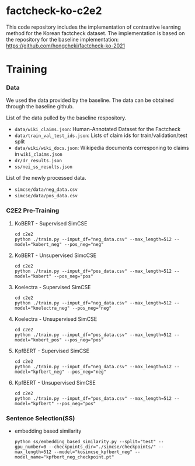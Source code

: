 # factcheck-ko-c2e2

This code repository includes the implementation of contrastive learning method for the Korean factcheck dataset.
The implementation is based on the repository for the baseline implementation: https://github.com/hongcheki/factcheck-ko-2021


# Training

### Data
We used the data provided by the baseline.
The data can be obtained through the baseline github.

List of the data pulled by the baseline respository.
- `data/wiki_claims.json`: Human-Annotated Dataset for the Factcheck
- `data/train_val_test_ids.json`: Lists of claim ids for train/validation/test split
- `data/wiki/wiki_docs.json`: Wikipedia documents corresponing to claims in `wiki_claims.json`
- `dr/dr_results.json`
- `ss/nei_ss_results.json`

List of the newly processed data.
- `simcse/data/neg_data.csv`  
- `simcse/data/pos_data.csv`  


### C2E2 Pre-Training
1. KoBERT - Supervised SimCSE
    ```
    cd c2e2
    python ./train.py --input_df="neg_data.csv" --max_length=512 --model="kobert_neg" --pos_neg="neg"
    ```
2. KoBERT - Unsupervised SimcCSE
    ```
    cd c2e2
    python ./train.py --input_df="pos_data.csv" --max_length=512 --model="kobert" --pos_neg="pos"
    ```
3. Koelectra - Supervised SimCSE
    ```
    cd c2e2
    python ./train.py --input_df="neg_data.csv" --max_length=512 --model="koelectra_neg" --pos_neg="neg"
    ```
4. Koelectra - Unsupervised SimCSE
    ```
    cd c2e2
    python ./train.py --input_df="pos_data.csv" --max_length=512 --model="kobert_pos" --pos_neg="pos"
    ```
5. KpfBERT - Supervised SimCSE
    ```
    cd c2e2
    python ./train.py --input_df="neg_data.csv" --max_length=512 --model="kpfbert_neg" --pos_neg="neg"
    ```
6. KpfBERT - Unsupervised SimCSE
    ```
    cd c2e2
    python ./train.py --input_df="pos_data.csv" --max_length=512 --model="kpfbert" --pos_neg="pos"
    ```


### Sentence Selection(SS)
- embedding based similarity
    ```
    python ss/embedding_based_similarity.py --split="test" --gpu_number=0 --checkpoints_dir="./simcse/checkpoints/" --max_length=512 --model="kosimcse_kpfbert_neg" --model_name="kpfbert_neg_checkpoint.pt"
    ```
